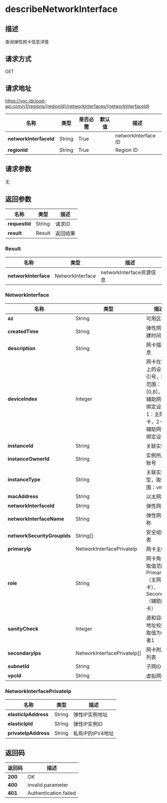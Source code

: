 # describeNetworkInterface


## 描述
查询弹性网卡信息详情

## 请求方式
GET

## 请求地址
https://vpc.jdcloud-api.com/v1/regions/{regionId}/networkInterfaces/{networkInterfaceId}

|名称|类型|是否必需|默认值|描述|
|---|---|---|---|---|
|**networkInterfaceId**|String|True||networkInterface ID|
|**regionId**|String|True||Region ID|

## 请求参数
无


## 返回参数
|名称|类型|描述|
|---|---|---|
|**requestId**|String|请求ID|
|**result**|Result|返回结果|


### <a name="Result">Result</a>
|名称|类型|描述|
|---|---|---|
|**networkInterface**|NetworkInterface|networkInterface资源信息|
### <a name="NetworkInterface">NetworkInterface</a>
|名称|类型|描述|
|---|---|---|
|**az**|String|可用区名称|
|**createdTime**|String|弹性网卡创建时间|
|**description**|String|网卡描述信息|
|**deviceIndex**|Integer|网卡在实例上的设备索引号，取值范围：[0,8]，0：辅助网卡未绑定设备，1：主网卡，2-8：辅助网卡已绑定设备|
|**instanceId**|String|关联实例ID|
|**instanceOwnerId**|String|实例所属的账号|
|**instanceType**|String|关联实例类型，取值范围：vm|
|**macAddress**|String|以太网地址|
|**networkInterfaceId**|String|弹性网卡ID|
|**networkInterfaceName**|String|弹性网卡名称|
|**networkSecurityGroupIds**|String[]|安全组ID列表|
|**primaryIp**|NetworkInterfacePrivateIp|网卡主IP|
|**role**|String|网卡角色，取值范围：Primary（主网卡）、Secondary（辅助网卡）|
|**sanityCheck**|Integer|源和目标IP地址校验，取值为0或者1|
|**secondaryIps**|NetworkInterfacePrivateIp[]|网卡附属IP列表|
|**subnetId**|String|子网ID|
|**vpcId**|String|虚拟网络ID|
### <a name="NetworkInterfacePrivateIp">NetworkInterfacePrivateIp</a>
|名称|类型|描述|
|---|---|---|
|**elasticIpAddress**|String|弹性IP实例地址|
|**elasticIpId**|String|弹性IP实例ID|
|**privateIpAddress**|String|私有IP的IPV4地址|

## 返回码
|返回码|描述|
|---|---|
|**200**|OK|
|**400**|invalid parameter|
|**401**|Authentication failed|
